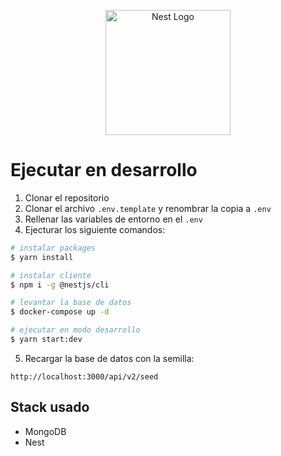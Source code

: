 <p align="center">
  <a href="http://nestjs.com/" target="blank"><img src="https://nestjs.com/img/logo-small.svg" width="200" alt="Nest Logo" /></a>
</p>

# Ejecutar en desarrollo

1. Clonar el repositorio
2. Clonar el archivo ```.env.template``` y renombrar la copia a ```.env```
3. Rellenar las variables de entorno en el ```.env```
4. Ejecturar los siguiente comandos:
```bash
# instalar packages
$ yarn install

# instalar cliente
$ npm i -g @nestjs/cli

# levantar la base de datos
$ docker-compose up -d

# ejecutar en modo desarrollo
$ yarn start:dev
```
5. Recargar la base de datos con la semilla:
```
http://localhost:3000/api/v2/seed
```

## Stack usado
* MongoDB
* Nest